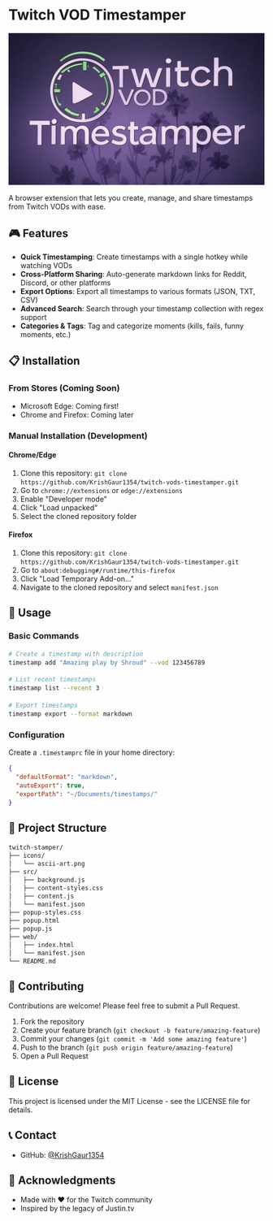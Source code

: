 # Twitch VOD Timestamper

![Twitch VOD Timestamper](icons/ascii-art.png)

A browser extension that lets you create, manage, and share timestamps from Twitch VODs with ease.

## 🎮 Features

- **Quick Timestamping**: Create timestamps with a single hotkey while watching VODs
- **Cross-Platform Sharing**: Auto-generate markdown links for Reddit, Discord, or other platforms
- **Export Options**: Export all timestamps to various formats (JSON, TXT, CSV)
- **Advanced Search**: Search through your timestamp collection with regex support
- **Categories & Tags**: Tag and categorize moments (kills, fails, funny moments, etc.)

## 📋 Installation

### From Stores (Coming Soon)
- Microsoft Edge: Coming first!
- Chrome and Firefox: Coming later

### Manual Installation (Development)

#### Chrome/Edge
1. Clone this repository: `git clone https://github.com/KrishGaur1354/twitch-vods-timestamper.git`
2. Go to `chrome://extensions` or `edge://extensions`
3. Enable "Developer mode"
4. Click "Load unpacked"
5. Select the cloned repository folder

#### Firefox
1. Clone this repository: `git clone https://github.com/KrishGaur1354/twitch-vods-timestamper.git`
2. Go to `about:debugging#/runtime/this-firefox`
3. Click "Load Temporary Add-on..."
4. Navigate to the cloned repository and select `manifest.json`

## 🔧 Usage

### Basic Commands

```bash
# Create a timestamp with description
timestamp add "Amazing play by Shroud" --vod 123456789

# List recent timestamps
timestamp list --recent 3

# Export timestamps
timestamp export --format markdown
```

### Configuration

Create a `.timestamprc` file in your home directory:

```json
{
  "defaultFormat": "markdown",
  "autoExport": true,
  "exportPath": "~/Documents/timestamps/"
}
```

## 📁 Project Structure

```
twitch-stamper/
├── icons/
│   └── ascii-art.png
├── src/
│   ├── background.js
│   ├── content-styles.css
│   ├── content.js
│   └── manifest.json
├── popup-styles.css
├── popup.html
├── popup.js
├── web/
│   ├── index.html
│   └── manifest.json
└── README.md
```

## 🤝 Contributing

Contributions are welcome! Please feel free to submit a Pull Request.

1. Fork the repository
2. Create your feature branch (`git checkout -b feature/amazing-feature`)
3. Commit your changes (`git commit -m 'Add some amazing feature'`)
4. Push to the branch (`git push origin feature/amazing-feature`)
5. Open a Pull Request

## 📜 License

This project is licensed under the MIT License - see the LICENSE file for details.

## 📞 Contact

- GitHub: [@KrishGaur1354](https://github.com/KrishGaur1354)

## 🙏 Acknowledgments

- Made with ❤️ for the Twitch community
- Inspired by the legacy of Justin.tv